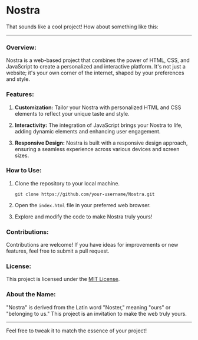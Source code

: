 # Nostra
That sounds like a cool project! How about something like this:

---

### Overview:

Nostra is a web-based project that combines the power of HTML, CSS, and JavaScript to create a personalized and interactive platform. It's not just a website; it's your own corner of the internet, shaped by your preferences and style.

### Features:

1. **Customization:** Tailor your Nostra with personalized HTML and CSS elements to reflect your unique taste and style.

2. **Interactivity:** The integration of JavaScript brings your Nostra to life, adding dynamic elements and enhancing user engagement.

3. **Responsive Design:** Nostra is built with a responsive design approach, ensuring a seamless experience across various devices and screen sizes.

### How to Use:

1. Clone the repository to your local machine.
   ```
   git clone https://github.com/your-username/Nostra.git
   ```

2. Open the `index.html` file in your preferred web browser.

3. Explore and modify the code to make Nostra truly yours!

### Contributions:

Contributions are welcome! If you have ideas for improvements or new features, feel free to submit a pull request.

### License:

This project is licensed under the [MIT License](LICENSE.md).

### About the Name:

"Nostra" is derived from the Latin word "Noster," meaning "ours" or "belonging to us." This project is an invitation to make the web truly yours.

---

Feel free to tweak it to match the essence of your project!
